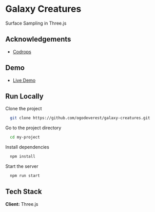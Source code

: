 
# Galaxy Creatures

Surface Sampling in Three.js

## Acknowledgements

 - [Codrops](https://tympanus.net/codrops/2021/08/31/surface-sampling-in-three-js/)



## Demo

 - [Live Demo](https://ogodeverest.github.io/galaxy-creatures/?model=Deer)



## Run Locally

Clone the project

```bash
  git clone https://github.com/ogodeverest/galaxy-creatures.git
```

Go to the project directory

```bash
  cd my-project
```

Install dependencies

```bash
  npm install
```

Start the server

```bash
  npm run start
```


## Tech Stack

**Client:** Three.js
